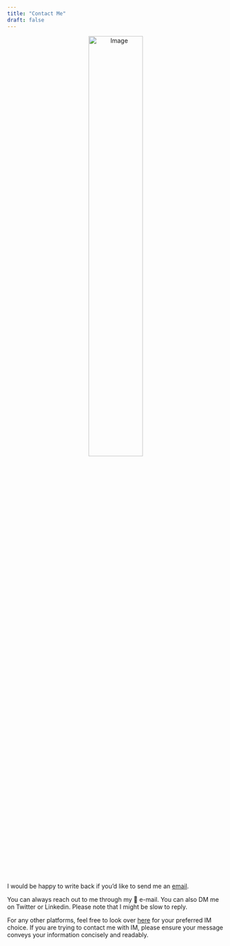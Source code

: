 ```yaml
---
title: "Contact Me"
draft: false
---
```


<div align="center">
<img src="/images/xoxo-shy.gif" alt="Image" width=50%>
</div>

I would be happy to write back if you’d like to send me an [email](mailto:singhvikal891@gmail.com).


You can always reach out to me through my 📧 e-mail. You can also DM me on Twitter or Linkedin. Please note that I might be slow to reply.



For any other platforms, feel free to look over [here](https://links-heyvikki.pages.dev) for your preferred IM choice. If you are trying to contact me with IM, please ensure your message conveys your information concisely and readably.
